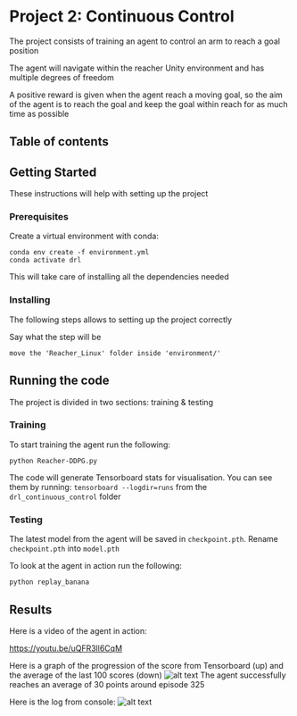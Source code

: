 # Project 2: Continuous Control

The project consists of training an agent to control an arm to reach a goal position

The agent will navigate within the reacher Unity environment and has multiple degrees of freedom

A positive reward is given when the agent reach a moving goal, so the aim of the agent is to reach the goal and keep the goal within reach for as much time as possible

## Table of contents


## Getting Started

These instructions will help with setting up the project

### Prerequisites
Create a virtual environment with conda:
```
conda env create -f environment.yml
conda activate drl
```

This will take care of installing all the dependencies needed

### Installing

The following steps allows to setting up the project correctly

Say what the step will be

```
move the 'Reacher_Linux' folder inside 'environment/'
```

## Running the code

The project is divided in two sections: training & testing

### Training

To start training the agent run the following:

```
python Reacher-DDPG.py
```
The code will generate Tensorboard stats for visualisation. You can see them by running:
```tensorboard --logdir=runs``` from the ```drl_continuous_control``` folder

### Testing
The latest model from the agent will be saved in ```checkpoint.pth```.
Rename ```checkpoint.pth``` into ```model.pth``` 

To look at the agent in action run the following:

```
python replay_banana
```

## Results
Here is a video of the agent in action:

https://youtu.be/uQFR3ll6CqM

Here is a graph of the progression of the score from Tensorboard (up) and the average of the last 100 scores (down)
![alt text](images/tensorboard_continuous.png)
The agent successfully reaches an average of 30 points around episode 325

Here is the log from console:
![alt text](images/log_continuous.png)